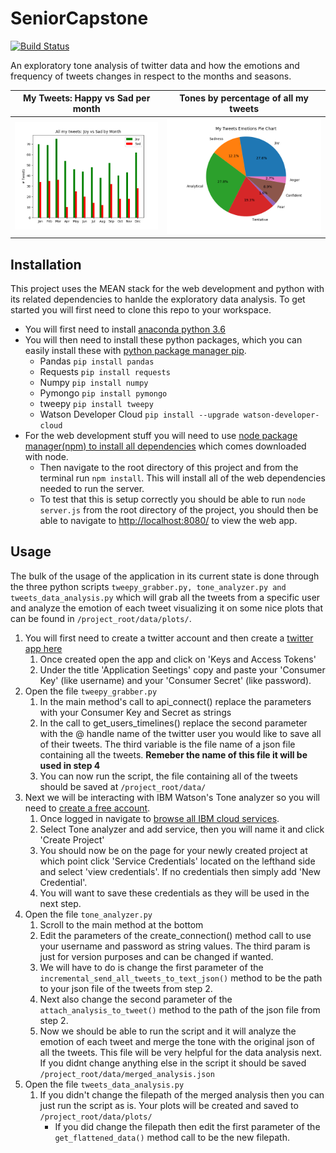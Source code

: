 # SeniorCapstone

[![Build Status](https://travis-ci.org/patrickbeekman/SeniorCapstone.svg?branch=master)](https://travis-ci.org/patrickbeekman/SeniorCapstone)

An exploratory tone analysis of twitter data and how the emotions and frequency of tweets changes in respect to the months and seasons. 

My Tweets: Happy vs Sad per month            |  Tones by percentage of all my tweets
:-------------------------:|:-------------------------:
![Happy vs Sad](/data/plots/my_tweets_joy_vs_sad_per_month.png)  |  ![Pie chart](/data/plots/my_tweets_pie_chart.png) 

## Installation

This project uses the MEAN stack for the web development and python with its related dependencies to hanlde the exploratory data analysis. To get started you will first need to clone this repo to your workspace.
* You will first need to install [anaconda python 3.6](https://conda.io/docs/user-guide/install/index.html)
* You will then need to install these python packages, which you can easily install these with [python package manager pip](https://pip.pypa.io/en/stable/installing/).
  * Pandas ```pip install pandas```
  * Requests ```pip install requests```
  * Numpy ```pip install numpy```
  * Pymongo ```pip install pymongo```
  * tweepy ```pip install tweepy```
  * Watson Developer Cloud ```pip install --upgrade watson-developer-cloud```
* For the web development stuff you will need to use [node package manager(npm) to install all dependencies](https://nodejs.org/en/) which comes downloaded with node.
  * Then navigate to the root directory of this project and from the terminal run ```npm install```. This will install all of the web dependencies needed to run the server.
  * To test that this is setup correctly you should be able to run ```node server.js``` from the root directory of the project, you should then be able to navigate to [http://localhost:8080/](http://localhost:8080/) to view the web app.
  
## Usage

The bulk of the usage of the application in its current state is done through the three python scripts ```tweepy_grabber.py, tone_analyzer.py and tweets_data_analysis.py``` which will grab all the tweets from a specific user and analyze the emotion of each tweet visualizing it on some nice plots that can be found in ```/project_root/data/plots/```.
1. You will first need to create a twitter account and then create a [twitter app here](https://apps.twitter.com/)
   1. Once created open the app and click on 'Keys and Access Tokens'
   2. Under the title 'Application Seetings' copy and paste your 'Consumer Key' (like username) and your 'Consumer Secret' (like password).
2. Open the file ```tweepy_grabber.py```
   1. In the main method's call to api_connect() replace the parameters with your Consumer Key and Secret as strings
   2. In the call to get_users_timelines() replace the second parameter with the @ handle name of the twitter user you would like to save all of their tweets. The third variable is the file name of a json file containing all the tweets. **Remeber the name of this file it will be used in step 4**
   3. You can now run the script, the file containing all of the tweets should be saved at ```/project_root/data/```
3. Next we will be interacting with IBM Watson's Tone analyzer so you will need to [create a free account](https://console.bluemix.net/registration/?target=%2Fdeveloper%2Fwatson%2Fcreate-project%3Fservices%3Dtone_analyzer%26hideTours%3Dtrue&cm_mmc%3DOSocial_Tumblr-_-Watson%2BCore_Watson%2BCore%2B-%2BPlatform-_-WW_WW-_-wdc-ref%26cm_mmc%3DOSocial_Tumblr-_-Watson%2BCore_Watson%2BCore%2B-%2BPlatform-_-WW_WW-_-wdc-ref%26cm_mmca1%3D000000OF%26cm_mmca2%3D10000409).
   1. Once logged in navigate to [browse all IBM cloud services](https://console.bluemix.net/developer/watson/services).
   2. Select Tone analyzer and add service, then you will name it and click 'Create Project'
   3. You should now be on the page for your newly created project at which point click 'Service Credentials' located on the lefthand side and select 'view credentials'. If no credentials then simply add 'New Credential'.
   4. You will want to save these credentials as they will be used in the next step.
4. Open the file ```tone_analyzer.py```
   1. Scroll to the main method at the bottom
   2. Edit the parameters of the create_connection() method call to use your username and password as string values. The third param is just for version purposes and can be changed if wanted.
   3. We will have to do is change the first parameter of the ```incremental_send_all_tweets_to_text_json()``` method to be the path to your json file of the tweets from step 2.
   4. Next also change the second parameter of the ```attach_analysis_to_tweet()``` method to the path of the json file from step 2.
   5. Now we should be able to run the script and it will analyze the emotion of each tweet and merge the tone with the original json of all the tweets. This file will be very helpful for the data analysis next. If you didnt change anything else in the script it should be saved ```/project_root/data/merged_analysis.json```
5. Open the file ```tweets_data_analysis.py```
   1. If you didn't change the filepath of the merged analysis then you can just run the script as is. Your plots will be created and saved to ```/project_root/data/plots/```
      * If you did change the filepath then edit the first parameter of the ```get_flattened_data()``` method call to be the new filepath.
